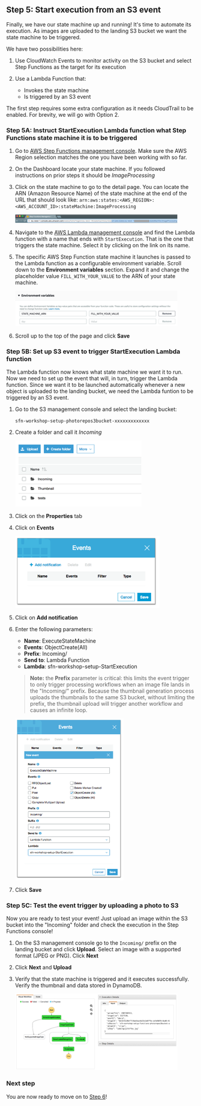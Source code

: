 ## Step 5: Start execution from an S3 event

Finally, we have our state machine up and running! It's time to automate its execution.
As images are uploaded to the landing S3 bucket we want the state machine to be triggered.

We have two possibilities here:

1. Use CloudWatch Events to monitor activity on the S3 bucket and select Step Functions as the target for its execution

1. Use a Lambda Function that:
	- Invokes the state machine  
	- Is triggered by an S3 event  

The first step requires some extra configuration as it needs CloudTrail to be enabled. For brevity, we will go with Option 2.

### Step 5A: Instruct StartExecution Lambda function what Step Functions state machine it is to be triggered

1. Go to [AWS Step Functions management console](http://console.aws.amazon.com/states/home). Make sure the AWS Region selection matches the one you have been working with so far.

1. On the Dashboard locate your state machine. If you followed instructions on prior steps it should be *ImageProcessing*

1. Click on the state machine to go to the detail page. You can locate the ARN (Amazon Resource Name) of the state machine at the end of the URL that should look like:
	`arn:aws:states:<AWS_REGION>:<AWS_ACCOUNT_ID>:stateMachine:ImageProcessing`

	<img src="images/5a-state-machine-arn-new.png" width="90%">

1. Navigate to the [AWS Lambda management console](https://console.aws.amazon.com/lambda/home) and find the Lambda function with a name that ends with `StartExecution`. That is the one that triggers the state machine. Select it by clicking on the link on its name.

1. The specific AWS Step Function state machine it launches is passed to the Lambda function as a configurable environment variable. Scroll down to the **Environment variables** section. Expand it and change the placeholder value `FILL_WITH_YOUR_VALUE` to the ARN of your state machine.

	<img src="images/5a-enviroment-variables.png" width="90%">
	
1. Scroll up to the top of the page and click **Save**

### Step 5B: Set up S3 event to trigger StartExecution Lambda function

The Lambda function now knows what state machine we want it to run. Now we need to set up the event that will, in turn, trigger the Lambda function. Since we want it to be launched automatically whenever a new object is uploaded to the landing bucket, we need the Lambda funtion to be triggered by an S3 event.

1. Go to the S3 management console and select the landing bucket:

	```
	sfn-workshop-setup-photorepos3bucket-xxxxxxxxxxxxx
	```
	
1. Create a folder and call it *Incoming*

	<img src="images/5b-s3-incoming-folder.png" width="70%">
	
1. Click on the **Properties** tab

1. Click on **Events**

	<img src="images/5b-s3-events.png" width="80%">
	
1. Click on **Add notification**

1. Enter the following parameters:  
	- **Name**: ExecuteStateMachine
	- **Events**: ObjectCreate(All)
	- **Prefix**: Incoming/
	- **Send to**: Lambda Function
	- **Lambda**: sfn-workshop-setup-StartExecution

	> **Note:** the **Prefix** parameter is critical: this limits the event trigger to only trigger processing workflows when an image file lands in the "Incoming/" prefix. Because the thumbnail generation process uploads the thumbnails to the same S3 bucket, without limiting the prefix, the thumbnail upload will trigger another workflow and causes an infinite loop.  
	
	<img src="images/5b-s3-event-configuration.png" width="60%">
	
1. Click **Save**

### Step 5C: Test the event trigger by uploading a photo to S3

Now you are ready to test your event! Just upload an image within the S3 bucket into the "Incoming" folder and check the execution in the Step Functions console!

1. On the S3 management console go to the `Incoming/` prefix on the landing bucket and click **Upload**. Select an image with a supported format (JPEG or PNG). Click **Next**


1. Click **Next** and **Upload**  

1. Verify that the state machine is triggered and it executes successfully. Verify the thumbnail and data stored in DynamoDB.
	
	<img src="images/5c-state-machine-execution.png" width="90%">


### Next step
You are now ready to move on to [Step 6](step-6.md)!


